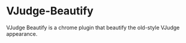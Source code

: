 # VJudge-Beautify
VJudge Beautify is a chrome plugin that beautify the old-style VJudge appearance.
